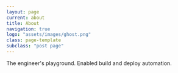 ```yaml
---
layout: page
current: about
title: About
navigation: true
logo: "assets/images/ghost.png"
class: page-template
subclass: "post page"
---
```


The engineer's playground.
Enabled build and deploy automation.

